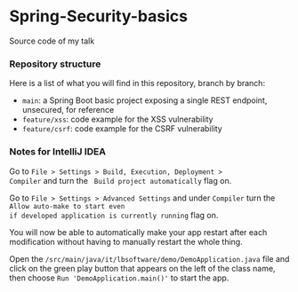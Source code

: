 # Spring-Security-basics

Source code of my talk

### Repository structure

Here is a list of what you will find in this repository, branch by branch:

- <code>main</code>: a Spring Boot basic project exposing a single REST endpoint, unsecured, for reference
- <code>feature/xss</code>: code example for the XSS vulnerability
- <code>feature/csrf</code>: code example for the CSRF vulnerability

### Notes for IntelliJ IDEA

Go to <code>File > Settings > Build, Execution, Deployment > Compiler</code> and turn the <code>
Build project automatically</code> flag on.

Go to <code>File > Settings > Advanced Settings</code> and under <code>Compiler</code> turn
the <code>Allow auto-make to start even if developed application is currently running</code> flag
on.

You will now be able to automatically make your app restart after each modification without having
to manually restart the whole thing.

Open the <code>/src/main/java/it/lbsoftware/demo/DemoApplication.java</code> file and click on the
green play button that appears on the left of the class name, then choose <code>Run 'DemoApplication.main()'</code> to
start the app.